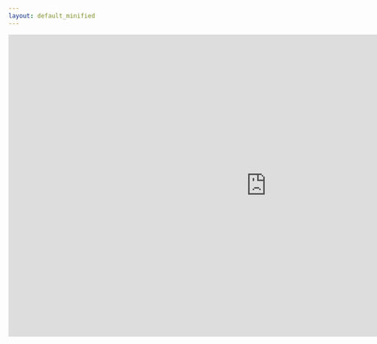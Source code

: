 ```yaml
---
layout: default_minified
---
```

<iframe title="Brian's Quest Game" src="https://gilokk0.github.io/BriansQuestHTML5Index/index.html" allowfullscreen="true" width="1024" height="600" style="border:none;"></iframe>
